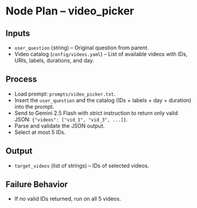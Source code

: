 # Node Plan – video_picker

## Inputs
- `user_question` (string) – Original question from parent.
- Video catalog (`config/videos.yaml`) – List of available videos with IDs, URIs, labels, durations, and day.

## Process
- Load prompt: `prompts/video_picker.txt`.
- Insert the `user_question` and the catalog (IDs + labels + day + duration) into the prompt.
- Send to Gemini 2.5 Flash with strict instruction to return only valid JSON: `{"videos": ["vid_1", "vid_3", ...]}`.
- Parse and validate the JSON output.
- Select at most 5 IDs.

## Output
- `target_videos` (list of strings) – IDs of selected videos.

## Failure Behavior
- If no valid IDs returned, run on all 5 videos.
